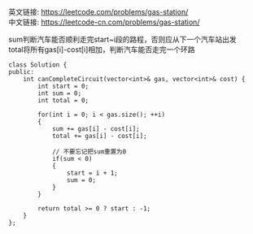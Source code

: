 

英文链接: https://leetcode.com/problems/gas-station/  
中文链接: https://leetcode-cn.com/problems/gas-station/


sum判断汽车能否顺利走完start~i段的路程，否则应从下一个汽车站出发  
total将所有gas[i]-cost[i]相加，判断汽车能否走完一个环路

```
class Solution {
public:
    int canCompleteCircuit(vector<int>& gas, vector<int>& cost) {
        int start = 0;
        int sum = 0;
        int total = 0;

        for(int i = 0; i < gas.size(); ++i)
        {
            sum += gas[i] - cost[i];
            total += gas[i] - cost[i];

            // 不要忘记把sum重置为0
            if(sum < 0)
            {
                start = i + 1;
                sum = 0;
            }
        }

        return total >= 0 ? start : -1;
    }
};
```
